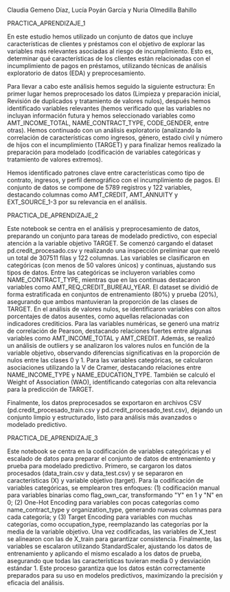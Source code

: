 Claudia Gemeno Díaz, Lucía Poyán García y Nuria Olmedilla Bahillo

PRACTICA_APRENDIZAJE_1

En este estudio hemos utilizado un conjunto de datos que incluye características de clientes y préstamos con el objetivo de explorar las variables más relevantes asociadas al riesgo de incumplimiento. Esto es, determinar qué características de los clientes están relacionadas con el incumplimiento de pagos en préstamos, utilizando técnicas de análisis exploratorio de datos (EDA) y preprocesamiento.

Para llevar a cabo este análisis hemos seguido la siguiente estructura:
En primer lugar hemos preprocesado los datos (Limpieza y preparación inicial, Revisión de duplicados y tratamiento de valores nulos), después hemos identificado variables relevantes (hemos verificado que las variables no incluyan información futura y hemos seleccionado variables como AMT_INCOME_TOTAL, NAME_CONTRACT_TYPE, CODE_GENDER, entre otras).
Hemos continuado con un análisis exploratorio (analizando la correlación de características como ingresos, género, estado civil y número de hijos con el incumplimiento (TARGET) y para finalizar hemos realizado la preparación para modelado (codificación de variables categóricas y tratamiento de valores extremos).

Hemos identificado patrones clave entre características como tipo de contrato, ingresos, y perfil demográfico con el incumplimiento de pagos. El conjunto de datos se compone de 5789 registros y 122 variables, destacando columnas como AMT_CREDIT, AMT_ANNUITY y EXT_SOURCE_1-3 por su relevancia en el análisis.

PRACTICA_DE_APRENDIZAJE_2

Este notebook se centra en el análisis y preprocesamiento de datos, preparando un conjunto para tareas de modelado predictivo, con especial atención a la variable objetivo TARGET. Se comenzó cargando el dataset pd.credit_procesado.csv y realizando una inspección preliminar que reveló un total de 307511 filas y 122 columnas. Las variables se clasificaron en categóricas (con menos de 50 valores únicos) y continuas, ajustando sus tipos de datos. Entre las categóricas se incluyeron variables como NAME_CONTRACT_TYPE, mientras que en las continuas destacaron variables como AMT_REQ_CREDIT_BUREAU_YEAR. El dataset se dividió de forma estratificada en conjuntos de entrenamiento (80%) y prueba (20%), asegurando que ambos mantuvieran la proporción de las clases de TARGET. 
En el análisis de valores nulos, se identificaron variables con altos porcentajes de datos ausentes, como aquellas relacionadas con indicadores crediticios. Para las variables numéricas, se generó una matriz de correlación de Pearson, destacando relaciones fuertes entre algunas variables como AMT_INCOME_TOTAL y AMT_CREDIT. Además, se realizó un análisis de outliers y se analizaron los valores nulos en función de la variable objetivo, observando diferencias significativas en la proporción de nulos entre las clases 0 y 1. Para las variables categóricas, se calcularon asociaciones utilizando la V de Cramer, destacando relaciones entre NAME_INCOME_TYPE y NAME_EDUCATION_TYPE. También se calculó el Weight of Association (WAO), identificando categorías con alta relevancia para la predicción de TARGET.

Finalmente, los datos preprocesados se exportaron en archivos CSV (pd.credit_procesado_train.csv y pd.credit_procesado_test.csv), dejando un conjunto limpio y estructurado, listo para análisis más avanzados o modelado predictivo.

PRACTICA_DE_APRENDIZAJE_3

Este notebook se centra en la codificación de variables categóricas y el escalado de datos para preparar el conjunto de datos de entrenamiento y prueba para modelado predictivo. Primero, se cargaron los datos procesados (data_train.csv y data_test.csv) y se separaron en características (X) y variable objetivo (target). Para la codificación de variables categóricas, se emplearon tres enfoques: (1) codificación manual para variables binarias como flag_own_car, transformando "Y" en 1 y "N" en 0; (2) One-Hot Encoding para variables con pocas categorías como name_contract_type y organization_type, generando nuevas columnas para cada categoría; y (3) Target Encoding para variables con muchas categorías, como occupation_type, reemplazando las categorías por la media de la variable objetivo. Una vez codificadas, las variables de X_test se alinearon con las de X_train para garantizar consistencia. Finalmente, las variables se escalaron utilizando StandardScaler, ajustando los datos de entrenamiento y aplicando el mismo escalado a los datos de prueba, asegurando que todas las características tuvieran media 0 y desviación estándar 1. Este proceso garantiza que los datos están correctamente preparados para su uso en modelos predictivos, maximizando la precisión y eficacia del análisis.






